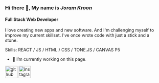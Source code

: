 ### Hi there 👋, My name is *Joram Kroon*
#### Full Stack Web Developer
I love creating new apps and new software. And I'm challenging myself to improve my current skillset. I've once wrote code with just a stick and a stone.

Skills: REACT / JS / HTML / CSS / TONE.JS / CANVAS P5 

- 🔭 I’m currently working on this page. 


[<img src='https://cdn.jsdelivr.net/npm/simple-icons@3.0.1/icons/github.svg' alt='github' height='40'>](https://github.com/Joram3000)  [<img src='https://cdn.jsdelivr.net/npm/simple-icons@3.0.1/icons/instagram.svg' alt='instagram' height='40'>](https://www.instagram.com/pracemusic/)  

